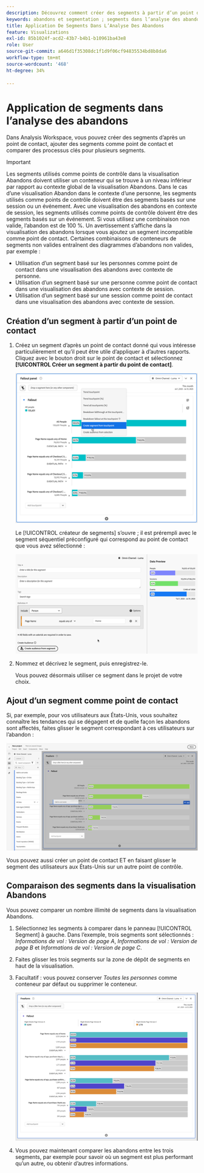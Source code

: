 ```yaml
---
description: Découvrez comment créer des segments à partir d’un point de contact, ajouter des segments en tant que point de contact et comparer les workflows clés sur différents segments dans une analyse des abandons dans Analysis Workspace.
keywords: abandons et segmentation ; segments dans l’analyse des abandons ; comparer les segments dans les abandons
title: Application De Segments Dans L’Analyse Des Abandons
feature: Visualizations
exl-id: 85b1024f-acd2-43b7-b4b1-b10961ba43e8
role: User
source-git-commit: a646d1f35308dc1f1d9f06cf94835534bd8b8da6
workflow-type: tm+mt
source-wordcount: '468'
ht-degree: 34%

---
```


# Application de segments dans l’analyse des abandons

Dans Analysis Workspace, vous pouvez créer des segments d’après un point de contact, ajouter des segments comme point de contact et comparer des processus clés pour plusieurs segments.

>[!IMPORTANT]
>
>Les segments utilisés comme points de contrôle dans la visualisation Abandons doivent utiliser un conteneur qui se trouve à un niveau inférieur par rapport au contexte global de la visualisation Abandons. Dans le cas d’une visualisation Abandon dans le contexte d’une personne, les segments utilisés comme points de contrôle doivent être des segments basés sur une session ou un événement. Avec une visualisation des abandons en contexte de session, les segments utilisés comme points de contrôle doivent être des segments basés sur un événement. Si vous utilisez une combinaison non valide, l’abandon est de 100 %. Un avertissement s’affiche dans la visualisation des abandons lorsque vous ajoutez un segment incompatible comme point de contact. Certaines combinaisons de conteneurs de segments non valides entraînent des diagrammes d’abandons non valides, par exemple :
>
>* Utilisation d’un segment basé sur les personnes comme point de contact dans une visualisation des abandons avec contexte de personne.
>* Utilisation d’un segment basé sur une personne comme point de contact dans une visualisation des abandons avec contexte de session.
>* Utilisation d’un segment basé sur une session comme point de contact dans une visualisation des abandons avec contexte de session.

<!-- Should we add B2B context here?
* [!BADGE B2B Edition]{type=Informative url="https://experienceleague.adobe.com/en/docs/analytics-platform/using/cja-overview/cja-b2b/cja-b2b-edition" newtab=true tooltip="Customer Journey Analytics B2B Edition"} Usimg a B2B container based segment as a touchpoint inside a non-container based context Fallout visualization.
* -->

## Création d’un segment à partir d’un point de contact

1. Créez un segment d’après un point de contact donné qui vous intéresse particulièrement et qu’il peut être utile d’appliquer à d’autres rapports. Cliquez avec le bouton droit sur le point de contact et sélectionnez **[!UICONTROL Créer un segment à partir du point de contact]**.

   ![Menu déroulant Point de contact avec l’option Créer un segment à partir du point de contact mise en surbrillance.](assets/fallout-createsegment.png)

   Le [!UICONTROL créateur de segments] s’ouvre ; il est prérempli avec le segment séquentiel préconfiguré qui correspond au point de contact que vous avez sélectionné :

   ![Le créateur de segments affiche le segment séquentiel prérempli et préconfiguré.](assets/fallout-definesegment.png)

1. Nommez et décrivez le segment, puis enregistrez-le.

   Vous pouvez désormais utiliser ce segment dans le projet de votre choix.

## Ajout d’un segment comme point de contact

Si, par exemple, pour vos utilisateurs aux États-Unis, vous souhaitez connaître les tendances qui se dégagent et de quelle façon les abandons sont affectés, faites glisser le segment correspondant à ces utilisateurs sur l’abandon :

![Le segment Utilisateurs des États-Unis sélectionné et mis en surbrillance pour faire glisser dans l’abandon.](assets/fallout-addfilter.png)

Vous pouvez aussi créer un point de contact ET en faisant glisser le segment des utilisateurs aux États-Unis sur un autre point de contrôle.

## Comparaison des segments dans la visualisation Abandons

Vous pouvez comparer un nombre illimité de segments dans la visualisation Abandons.

1. Sélectionnez les segments à comparer dans le panneau [!UICONTROL Segment] à gauche. Dans l’exemple, trois segments sont sélectionnés : *Informations de vol : Version de page A*, *Informations de vol : Version de page B* et *Informations de vol : Version de page C*.
1. Faites glisser les trois segments sur la zone de dépôt de segments en haut de la visualisation.


1. Facultatif : vous pouvez conserver *Toutes les personnes* comme conteneur par défaut ou supprimer le conteneur.

   ![Abandon affichant toutes les visites avec les deux segments déplacés à l’étape précédente.](assets/fallout-multiplefilters.png)

1. Vous pouvez maintenant comparer les abandons entre les trois segments, par exemple pour savoir où un segment est plus performant qu’un autre, ou obtenir d’autres informations.
